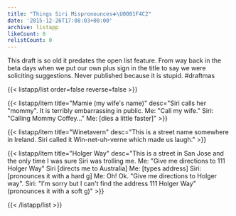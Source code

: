 ```yaml
---
title: "Things Siri Mispronounces➕\U0001F4C2"
date: '2015-12-26T17:08:03+00:00'
archive: listapp
likeCount: 8
relistCount: 0
---
```


This draft is so old it predates the open list feature. From way back in the beta days when we put our own plus sign in the title to say we were soliciting suggestions. Never published because it is stupid. #draftmas

<!--more-->

{{< listapp/list order=false reverse=false >}}

   {{< listapp/item title="Mamie (my wife's name)"
      desc="Siri calls her \"mommy\". It is terribly embarrassing in public. Me: \"Call my wife.\" Siri: \"Calling Mommy Coffey...\" Me: [dies a little faster]" >}}

   {{< listapp/item title="Winetavern"
      desc="This is a street name somewhere in Ireland. Siri called it Win-net-uh-verne which made us laugh." >}}

   {{< listapp/item title="Holger Way"
      desc="This is a street in San Jose and the only time I was sure Siri was trolling me. Me: \"Give me directions to 111 Holger Way\" Siri [directs me to Australia] Me: [types address] Siri: [pronounces it with a hard g] Me: Oh! Ok. \"Give me directions to Holger way\". Siri: \"I'm sorry but I can't find the address 111 Holger Way\" (pronounces it with a soft g)" >}}

{{< /listapp/list >}}

